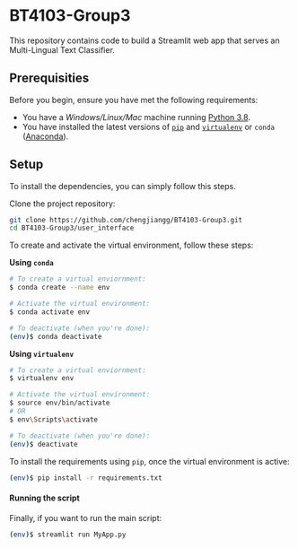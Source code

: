# BT4103-Group3

<!-- Project description -->
This repository contains code to build a Streamlit web app that serves an Multi-Lingual Text Classifier.

## Prerequisities

Before you begin, ensure you have met the following requirements:

* You have a _Windows/Linux/Mac_ machine running [Python 3.8](https://www.python.org/).
* You have installed the latest versions of [`pip`](https://pip.pypa.io/en/stable/installation/) and [`virtualenv`](https://virtualenv.pypa.io/en/latest/installation.html) or `conda` ([Anaconda](https://www.anaconda.com/distribution/)).


## Setup

To install the dependencies, you can simply follow this steps.

Clone the project repository:
```bash
git clone https://github.com/chengjiangg/BT4103-Group3.git
cd BT4103-Group3/user_interface
```

To create and activate the virtual environment, follow these steps:

**Using `conda`**

```bash
# To create a virtual enviornment:
$ conda create --name env

# Activate the virtual environment:
$ conda activate env

# To deactivate (when you're done):
(env)$ conda deactivate
```

**Using `virtualenv`**

```bash
# To create a virtual enviornment:
$ virtualenv env

# Activate the virtual environment:
$ source env/bin/activate
# OR
$ env\Scripts\activate

# To deactivate (when you're done):
(env)$ deactivate
```

To install the requirements using `pip`, once the virtual environment is active:
```bash
(env)$ pip install -r requirements.txt
```

#### Running the script

Finally, if you want to run the main script:
```bash
(env)$ streamlit run MyApp.py
```
